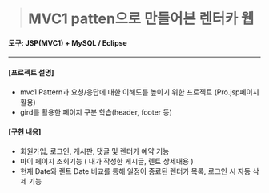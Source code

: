 > # MVC1 patten으로 만들어본 렌터카 웹

#### 도구: JSP(MVC1) + MySQL / Eclipse
___

#### [프로젝트 설명]
* mvc1 Pattern과 요청/응답에 대한 이해도를 높이기 위한 프로젝트 (Pro.jsp페이지 활용)
* gird를 활용한 페이지 구분 학습(header, footer 등)


#### [구현 내용]
* 회원가입, 로그인, 게시판, 댓글 및 렌터카 예약 기능
* 마이 페이지 조회기능 ( 내가 작성한 게시글, 렌트 상세내용 )
* 현재 Date와 렌트 Date 비교를 통해 일정이 종료된 렌터카 목록, 로그인 시 자동 삭제 기능


